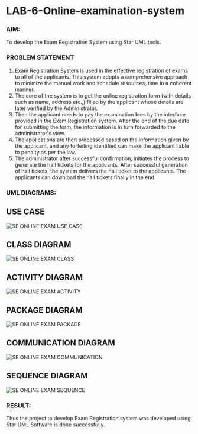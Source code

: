 # LAB-6-Online-examination-system
### AIM:
To develop the Exam Registration System using Star UML tools.
### PROBLEM STATEMENT
1. Exam Registration System is used in the effective registration of exams to all of the
applicants. This system adopts a comprehensive approach to minimize the manual work and
schedule resources, time in a coherent manner.
2. The core of the system is to get the online registration form (with details such as name,
address etc.,) filled by the applicant whose details are later verified by the Administrator.
3. Then the applicant needs to pay the examination fees by the interface provided in the
Exam Registration system. After the end of the due date for submitting the form, the
information is in turn forwarded to the administrator's view.
4. The applications are then processed based on the information given by the applicant,
and any forfeiting identified can make the applicant liable to penalty as per the law.
5. The administrator after successful confirmation, initiates the process to generate the
hall tickets for the applicants. After successful generation of hall tickets, the system delivers
the hall ticket to the applicants. The applicants can download the hall tickets finally in the end.
### UML DIAGRAMS:
## USE CASE
![SE ONLINE EXAM USE CASE](https://github.com/user-attachments/assets/6fd644f6-51cd-428c-9b52-54e88c9710ba)

## CLASS DIAGRAM
![SE ONLINE EXAM CLASS](https://github.com/user-attachments/assets/95254e31-84a3-4c19-9626-fb3b3bffd8b0)

## ACTIVITY DIAGRAM
![SE ONLINE EXAM ACTIVITY](https://github.com/user-attachments/assets/a18c8b03-2b2a-49d8-8664-30afd2c32468)

## PACKAGE DIAGRAM
![SE ONLINE EXAM PACKAGE](https://github.com/user-attachments/assets/5db2d0d9-1870-4eb4-bdf4-1f8ab18bd707)

## COMMUNICATION DIAGRAM
![SE ONLINE EXAM COMMUNICATION](https://github.com/user-attachments/assets/fb573fa9-eda4-4baf-9010-80e48f35b2ea)

## SEQUENCE DIAGRAM
![SE ONLINE EXAM SEQUENCE](https://github.com/user-attachments/assets/7df1efca-ee01-4ea3-8501-9d7854f1823a)

### RESULT:
Thus the project to develop Exam Registration system was developed using Star UML
Software is done successfully.

